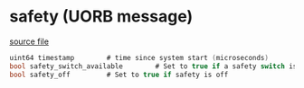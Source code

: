 # safety (UORB message)



[source file](https://github.com/PX4/PX4-Autopilot/blob/main/msg/safety.msg)

```c
uint64 timestamp		# time since system start (microseconds)
bool safety_switch_available		# Set to true if a safety switch is connected
bool safety_off			# Set to true if safety is off

```
